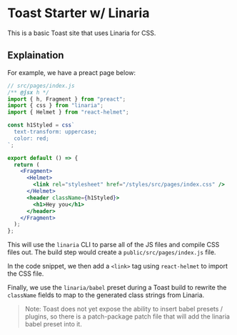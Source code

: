 # Toast Starter w/ Linaria

This is a basic Toast site that uses Linaria for CSS.

## Explaination

For example, we have a preact page below:

```jsx
// src/pages/index.js
/** @jsx h */
import { h, Fragment } from "preact";
import { css } from "linaria";
import { Helmet } from "react-helmet";

const h1Styled = css`
  text-transform: uppercase;
  color: red;
`;

export default () => {
  return (
    <Fragment>
      <Helmet>
        <link rel="stylesheet" href="/styles/src/pages/index.css" />
      </Helmet>
      <header className={h1Styled}>
        <h1>Hey you</h1>
      </header>
    </Fragment>
  );
};
```

This will use the `linaria` CLI to parse all of the JS files and compile CSS files out. The build step would create a `public/src/pages/index.js` file.

In the code snippet, we then add a `<link>` tag using `react-helmet` to import the CSS file.

Finally, we use the `linaria/babel` preset during a Toast build to rewrite the `className` fields to map to the generated class strings from Linaria.

> Note: Toast does not yet expose the ability to insert babel presets / plugins, so there is a patch-package patch file that will add the linaria babel preset into it.

